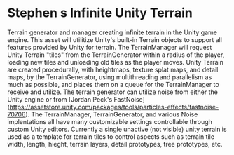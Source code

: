 # Stephen s Infinite Unity Terrain

Terrain generator and manager creating infinite terrain in the Unity game engine. This asset will utilitize Unity's built-in Terrain objects to support all features provided by Unity for terrain. The TerrainManager will request Unity Terrain "tiles" from the TerrainGenerator within a radius of the player, loading new tiles and unloading old tiles as the player moves. Unity Terrain are created procedurally, with heightmaps, texture splat maps, and detail maps, by the TerrainGenerator, using multithreading and parallelism as much as possible, and places them on a queue for the TerrainManager to receive and utilize. The terrain generator can utilize noise from either the Unity engine or from [Jordan Peck's FastNoise] (https://assetstore.unity.com/packages/tools/particles-effects/fastnoise-70706). The TerrainManager, TerrainGenerator, and various Noise implentations all have many customizable settings controllable through custom Unity editors.  Currently a single unactive (not visible) unity terrain is used as a template for terrain tiles to control aspects such as terrain tile width, length, hieght, terrain layers, detail prototypes, tree prototypes, etc.
